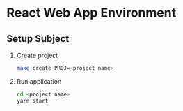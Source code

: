 # React Web App Environment

## Setup Subject
1. Create project
   ```sh
   make create PROJ=<project name>
   ```
1. Run application
   ```sh
   cd <project name>
   yarn start
   ```
